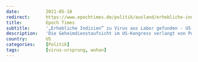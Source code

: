 ```yaml
---
date:          2021-05-18
redirect:      https://www.epochtimes.de/politik/ausland/erhebliche-indizien-zu-virus-aus-labor-gefunden-geheimdienstausschuss-fordert-biden-zum-handeln-auf-a3515052.html?telegram=1
title:         Epoch Times
subtitle:      '„Erhebliche Indizien” zu Virus aus Labor gefunden - US-Geheimdienstausschuss fordert Biden zum Handeln auf'
description:   'Die Geheimdienstaufsicht im US-Kongress verlangt von Politik und Geheimdienstbehörden Aufklärung über ihre Kenntnisse in Bezug auf den Ursprung des Coronavirus. In den Fokus gerät dabei auch die Wuhan-Labor-Theorie und die Finanzierung des Labors mit US-Mitteln. Auch zur in Wuhan ansässigen "Gain-of-function-Forschung", die an der Erhöhung der Übertragbarkeit und Virulenz von Krankheitserregern forscht, gibt es kritische Fragen.'
country:       US
categories:    [Politik]
tags:          [virus-ursprung, wuhan]
---
```

